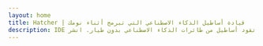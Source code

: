 ```yaml
---
layout: home
title: Hatcher | قيادة أساطيل الذكاء الاصطناعي التي تبرمج أثناء نومك
description: IDE الدستورية حيث تقود أساطيل من طائرات الذكاء الاصطناعي بدون طيار. انشر autopilots التي تتبع playbooks الخاصة بك بدقة عسكرية. برمج أثناء نومك. استيقظ على مهام مكتملة. 100٪ محلي، مدعوم بـ Rust.
---
```


<script setup>
import { useLocale } from '../.vitepress/theme/composables/useLocale'
import FeaturesSection from '../.vitepress/theme/components/organisms/FeaturesSection.vue'
import SystemsSection from '../.vitepress/theme/components/organisms/SystemsSection.vue'
import HatsSection from '../.vitepress/theme/components/organisms/HatsSection.vue'
import MetricsSection from '../.vitepress/theme/components/organisms/MetricsSection.vue'
import CTASection from '../.vitepress/theme/components/organisms/CTASection.vue'
import AdmiralSection from '../.vitepress/theme/components/organisms/AdmiralSection.vue'
import FooterSection from '../.vitepress/theme/components/organisms/FooterSection.vue'

const { locale } = useLocale()
</script>

<!-- Hero component is injected via home-hero-before slot -->

<!-- Showcase component will be injected via home-hero-after slot -->

<FeaturesSection :features="locale.features" />

<SystemsSection v-bind="locale.systems" />

<HatsSection v-bind="locale.hats" />

<MetricsSection v-bind="locale.metrics" />

<CTASection v-bind="locale.cta" />

<AdmiralSection v-bind="locale.admiral" />

<FooterSection v-bind="locale.footer" />
